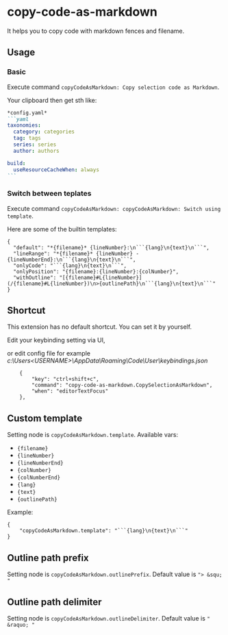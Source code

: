 # copy-code-as-markdown

It helps you to copy code with markdown fences and filename.

## Usage

### Basic

Execute command `copyCodeAsMarkdown: Copy selection code as Markdown`.

Your clipboard then get sth like:

````markdown
*config.yaml*
```yaml
taxonomies:
  category: categories
  tag: tags
  series: series
  author: authors

build:
  useResourceCacheWhen: always
```
````

### Switch between teplates

Execute command `copyCodeAsMarkdown: copyCodeAsMarkdown: Switch using template`.

Here are some of the builtin templates:

```jsonc
{
  "default": "*{filename}* {lineNumber}:\n```{lang}\n{text}\n```",
  "lineRange": "*{filename}* {lineNumber} - {lineNumberEnd}:\n```{lang}\n{text}\n```",
  "onlyCode": "```{lang}\n{text}\n```",
  "onlyPosition": "{filename}:{lineNumber}:{colNumber}",
  "withOutline": "[{filename}#L{lineNumber}](/{filename}#L{lineNumber})\n>{outlinePath}\n```{lang}\n{text}\n```"
}
```

## Shortcut

This extension has no default shortcut. You can set it by yourself.

Edit your keybinding setting via UI,

or edit config file for example *c:\Users\<USERNAME>\AppData\Roaming\Code\User\keybindings.json*

```jsonc
    {
        "key": "ctrl+shift+c",
        "command": "copy-code-as-markdown.CopySelectionAsMarkdown",
        "when": "editorTextFocus"
    },
```

## Custom template

Setting node is `copyCodeAsMarkdown.template`. Available vars:

+ `{filename}`
+ `{lineNumber}`
+ `{lineNumberEnd}`
+ `{colNumber}`
+ `{colNumberEnd}`
+ `{lang}`
+ `{text}`
+ `{outlinePath}`

Example:

```jsonc
{
    "copyCodeAsMarkdown.template": "```{lang}\n{text}\n```"
}
```

## Outline path prefix

Setting node is `copyCodeAsMarkdown.outlinePrefix`. Default value is `"> &squ; "`

## Outline path delimiter

Setting node is `copyCodeAsMarkdown.outlineDelimiter`. Default value is `" &raquo; "`
